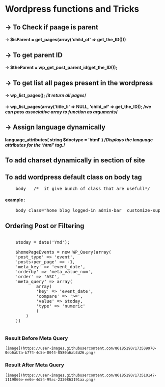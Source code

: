 # Wordpress functions and Tricks

## -> To Check if paage is parent

#### -> $isParent = get_pages(array('child_of' => get_the_ID()))

## -> To get parent ID

#### -> $theParent = wp_get_post_parent_id(get_the_ID());

## -> To get list all pages present in the wordpress

#### -> wp_list_pages(); /*it return all pages*/
#### -> wp_list_pages(array('title_li' => NULL, 'child_of' => get_the_ID)); /*we can pass associative array to function as arguments*/

## -> Assign language dynamically
#### language_attributes( string $doctype = 'html' ) /*Displays the language attributes for the ‘html’ tag.*/

## To add charset dynamically in <head> section of site
#### <meta charset="<?php bloginfo('charset') ?>">

## To add wordpress default class on body tag
<pre>
    body   /* <?php body_class(); ?> it give bunch of class that are usefull*/
</pre>
#### example :
<pre>
    body class="home blog logged-in admin-bar  customize-support"
</pre>

## Ordering Post or Filtering

<pre>

    $today = date('Ymd');

    $homePageEvents = new WP_Query(array(
    'post_type' => 'event',
    'posts+per_page' => -1,
    'meta_key' => 'event_date',
    'orderby' => 'meta_value_num',
    'order' => 'ASC',
    'meta_query' => array(
            array(
            'key' => 'event_date',
            'compare' => '>=',
            'value' => $today,
            'type' => 'numeric'
            )
        )
    ))

</pre>

 
### Result Before Meta Query
    [image](https://user-images.githubusercontent.com/86185190/173509970-0eb6ab7a-b774-4c5e-8044-8580a6ab3d26.png)
 
### Result After Meta Query
    [image](https://user-images.githubusercontent.com/86185190/173510147-1119066e-ee6e-4d54-99ac-2330863191aa.png)


    

